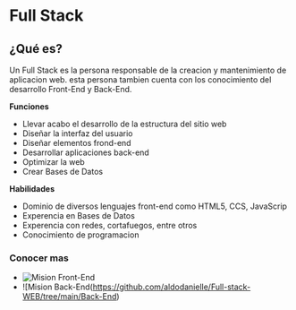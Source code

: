 # Full Stack
## ¿Qué es?
Un Full Stack es la persona responsable de la creacion y mantenimiento de aplicacion web. esta persona tambien cuenta con los conocimiento del desarrollo Front-End y Back-End.

**Funciones**
- Llevar acabo el desarrollo de la estructura del sitio web
- Diseñar la interfaz del usuario
- Diseñar elementos frond-end
- Desarrollar aplicaciones back-end
- Optimizar la web
- Crear Bases de Datos 

**Habilidades**
- Dominio de diversos lenguajes front-end como HTML5, CCS, JavaScrip
- Experencia en Bases de Datos 
- Experencia con redes, cortafuegos, entre otros
- Conocimiento de programacion

### Conocer mas
- ![Mision Front-End](https://github.com/aldodanielle/Full-stack-WEB/tree/main/Front-end)
- ![Mision Back-End(https://github.com/aldodanielle/Full-stack-WEB/tree/main/Back-End)
